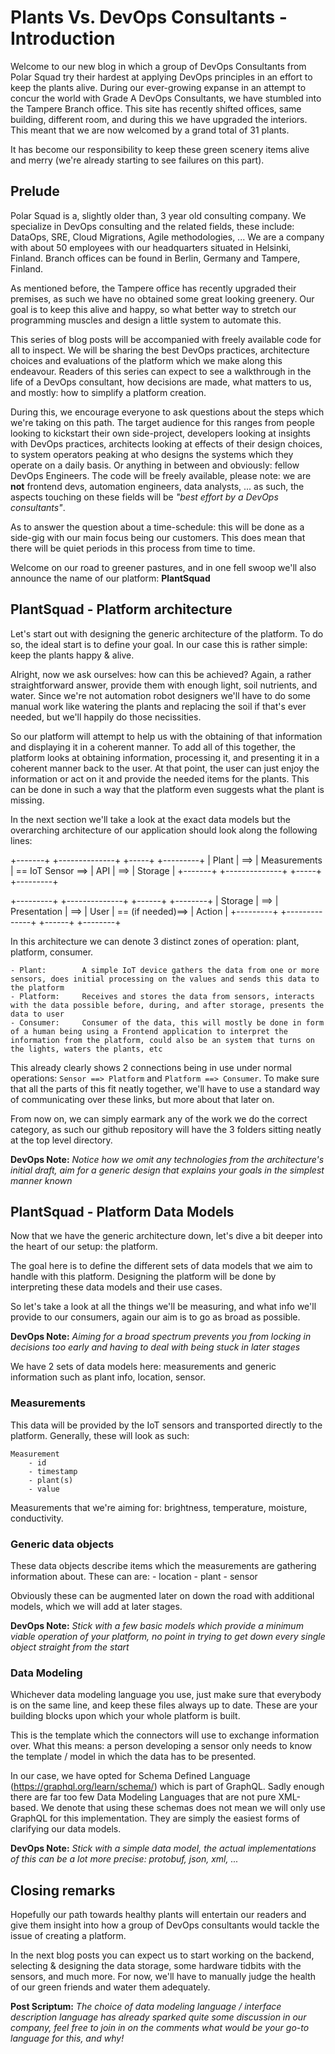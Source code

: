 # Plants Vs. DevOps Consultants - Introduction

Welcome to our new blog in which a group of DevOps Consultants from Polar Squad try their hardest at applying DevOps principles in an effort to keep the plants alive.
During our ever-growing expanse in an attempt to concur the world with Grade A DevOps Consultants, we have stumbled into the Tampere Branch office.
This site has recently shifted offices, same building, different room, and during this we have upgraded the interiors.
This meant that we are now welcomed by a grand total of 31 plants.

It has become our responsibility to keep these green scenery items alive and merry (we're already starting to see failures on this part).

## Prelude

Polar Squad is a, slightly older than, 3 year old consulting company. We specialize in DevOps consulting and the related fields, these include: DataOps, SRE, Cloud Migrations, Agile methodologies, ...
We are a company with about 50 employees with our headquarters situated in Helsinki, Finland. Branch offices can be found in Berlin, Germany and Tampere, Finland.

As mentioned before, the Tampere office has recently upgraded their premises, as such we have no obtained some great looking greenery.
Our goal is to keep this alive and happy, so what better way to stretch our programming muscles and design a little system to automate this.

This series of blog posts will be accompanied with freely available code for all to inspect. We will be sharing the best DevOps practices, architecture choices and evaluations of the platform which we make along this endeavour.
Readers of this series can expect to see a walkthrough in the life of a DevOps consultant, how decisions are made, what matters to us, and mostly: how to simplify a platform creation.

During this, we encourage everyone to ask questions about the steps which we're taking on this path.
The target audience for this ranges from people looking to kickstart their own side-project, developers looking at insights with DevOps practices, architects looking at effects of their design choices, to system operators peaking at who designs the systems which they operate on a daily basis. Or anything in between and obviously: fellow DevOps Engineers.
The code will be freely available, please note: we are **not** frontend devs, automation engineers, data analysts, ... as such, the aspects touching on these fields will be *"best effort by a DevOps consultants"*.

As to answer the question about a time-schedule: this will be done as a side-gig with our main focus being our customers. This does mean that there will be quiet periods in this process from time to time.

Welcome on our road to greener pastures, and in one fell swoop we'll also announce the name of our platform: **PlantSquad**

## PlantSquad - Platform architecture

Let's start out with designing the generic architecture of the platform. To do so, the ideal start is to define your goal.
In our case this is rather simple: keep the plants happy & alive.

Alright, now we ask ourselves: how can this be achieved? Again, a rather straightforward answer, provide them with enough light, soil nutrients, and water.
Since we're not automation robot designers we'll have to do some manual work like watering the plants and replacing the soil if that's ever needed, but we'll happily do those necissities.

So our platform will attempt to help us with the obtaining of that information and displaying it in a coherent manner.
To add all of this together, the platform looks at obtaining information, processing it, and presenting it in a coherent manner back to the user.
At that point, the user can just enjoy the information or act on it and provide the needed items for the plants. This can be done in such a way that the platform even suggests what the plant is missing.

In the next section we'll take a look at the exact data models but the overarching architecture of our application should look along the following lines:

+-------+     +--------------+                   +-----+     +---------+
| Plant | ==> | Measurements | == IoT Sensor ==> | API | ==> | Storage |
+-------+     +--------------+                   +-----+     +---------+

+---------+     +--------------+     +------+                   +--------+
| Storage | ==> | Presentation | ==> | User | == (if needed)==> | Action |
+---------+     +--------------+     +------+                   +--------+

In this architecture we can denote 3 distinct zones of operation: plant, platform, consumer.

    - Plant:        A simple IoT device gathers the data from one or more sensors, does initial processing on the values and sends this data to the platform
    - Platform:     Receives and stores the data from sensors, interacts with the data possible before, during, and after storage, presents the data to user
    - Consumer:     Consumer of the data, this will mostly be done in form of a human being using a Frontend application to interpret the information from the platform, could also be an system that turns on the lights, waters the plants, etc

This already clearly shows 2 connections being in use under normal operations: `Sensor ==> Platform` and `Platform ==> Consumer`.
To make sure that all the parts of this fit neatly together, we'll have to use a standard way of communicating over these links, but more about that later on.

From now on, we can simply earmark any of the work we do the correct category, as such our github repository will have the 3 folders sitting neatly at the top level directory.

**DevOps Note:** _Notice how we omit any technologies from the architecture's initial draft, aim for a generic design that explains your goals in the simplest manner known_

## PlantSquad - Platform Data Models

Now that we have the generic architecture down, let's dive a bit deeper into the heart of our setup: the platform.

The goal here is to define the different sets of data models that we aim to handle with this platform.
Designing the platform will be done by interpreting these data models and their use cases.

So let's take a look at all the things we'll be measuring, and what info we'll provide to our consumers, again our aim is to go as broad as possible.

**DevOps Note:** _Aiming for a broad spectrum prevents you from locking in decisions too early and having to deal with being stuck in later stages_

We have 2 sets of data models here: measurements and generic information such as plant info, location, sensor.

### Measurements

This data will be provided by the IoT sensors and transported directly to the platform. Generally, these will look as such:

```
Measurement
    - id
    - timestamp
    - plant(s)
    - value
```

Measurements that we're aiming for: brightness, temperature, moisture, conductivity.

### Generic data objects

These data objects describe items which the measurements are gathering information about.
These can are:
    - location
    - plant
    - sensor

Obviously these can be augmented later on down the road with additional models, which we will add at later stages.

**DevOps Note:** _Stick with a few basic models which provide a minimum viable operation of your platform, no point in trying to get down every single object straight from the start_

### Data Modeling

Whichever data modeling language you use, just make sure that everybody is on the same line, and keep these files always up to date.
These are your building blocks upon which your whole platform is built.

This is the template which the connectors will use to exchange information over.
What this means: a person developing a sensor only needs to know the template / model in which the data has to be presented.

In our case, we have opted for Schema Defined Language (https://graphql.org/learn/schema/) which is part of GraphQL.
Sadly enough there are far too few Data Modeling Languages that are not pure XML-based. We denote that using these schemas does not mean we will only use GraphQL for this implementation.
They are simply the easiest forms of clarifying our data models.

**DevOps Note:** _Stick with a simple data model, the actual implementations of this can be a lot more precise: protobuf, json, xml, ..._

## Closing remarks

Hopefully our path towards healthy plants will entertain our readers and give them insight into how a group of DevOps consultants would tackle the issue of creating a platform.

In the next blog posts you can expect us to start working on the backend, selecting & designing the data storage, some hardware tidbits with the sensors, and much more.
For now, we'll have to manually judge the health of our green friends and water them adequately.

**Post Scriptum:** _The choice of data modeling language / interface description language has already sparked quite some discussion in our company, feel free to join in on the comments what would be your go-to language for this, and why!_
